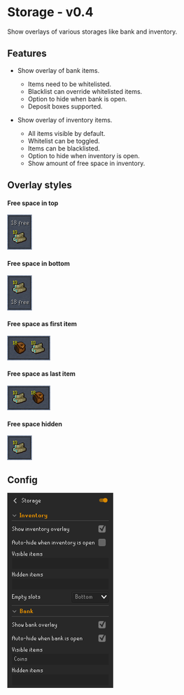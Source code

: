 # Storage - v0.4
Show overlays of various storages like bank and inventory.

## Features
* Show overlay of bank items.
  * Items need to be whitelisted.
  * Blacklist can override whitelisted items.
  * Option to hide when bank is open.
  * Deposit boxes supported.

* Show overlay of inventory items.
  * All items visible by default. 
  * Whitelist can be toggled.
  * Items can be blacklisted.
  * Option to hide when inventory is open.
  * Show amount of free space in inventory.

## Overlay styles
#### Free space in top
![](img/top.png)

#### Free space in bottom
![](img/bottom.png)

#### Free space as first item
![](img/first.png)

#### Free space as last item
![](img/last.png)

#### Free space hidden
![](img/hidden.png)

## Config
![](img/config.png)
